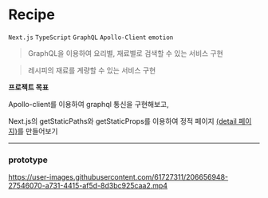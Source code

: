 # Recipe

```Next.js``` ```TypeScript``` ```GraphQL``` ```Apollo-Client``` ```emotion```

> GraphQL을 이용하여 요리별, 재료별로 검색할 수 있는 서비스 구현

> 레시피의 재료를 계량할 수 있는 서비스 구현

**프로젝트 목표**

Apollo-client를 이용하여 graphql 통신을 구현해보고,

Next.js의 getStaticPaths와 getStaticProps를 이용하여 정적 페이지 [(detail 페이지)](https://github.com/jinhwansuh/recipe-client/blob/main/pages/detail/%5Bid%5D.tsx)를 만들어보기

--- 

### prototype


https://user-images.githubusercontent.com/61727311/206656948-27546070-a731-4415-af5d-8d3bc925caa2.mp4

